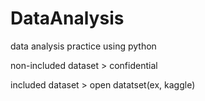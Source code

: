 # DataAnalysis
data analysis practice using python

non-included dataset > confidential 

included dataset > open datatset(ex, kaggle)
